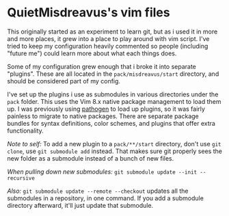 # QuietMisdreavus's vim files

This originally started as an experiment to learn git, but as i used it in more and more places, it
grew into a place to play around with vim script. I've tried to keep my configuration heavily
commented so people (including "future me") could learn more about what each things does.

Some of my configuration grew enough that i broke it into separate "plugins". These are all located
in the `pack/misdreavus/start` directory, and should be considered part of my config.

I've set up the plugins i use as submodules in various directories under the `pack` folder. This
uses the Vim 8.x native package management to load them up. I was previously using [pathogen] to
load up plugins, so it was fairly painless to migrate to native packages. There are separate package
bundles for syntax definitions, color schemes, and plugins that offer extra functionality.

[pathogen]: https://github.com/tpope/vim-pathogen

*Note to self:* To add a new plugin to a `pack/**/start` directory, don't use `git clone`, use `git
submodule add` instead. That makes sure git properly sees the new folder as a submodule instead of a
bunch of new files.

*When pulling down new submodules:* `git submodule update --init --recursive`

*Also:* `git submodule update --remote --checkout` updates all the submodules in a repository, in one
command. If you add a submodule directory afterward, it'll just update that submodule.
